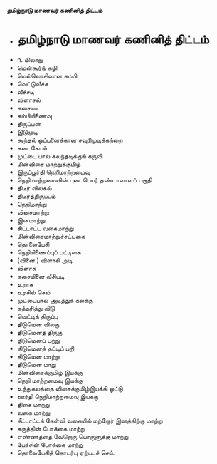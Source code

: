 **தமிழ்நாடு மாணவர் கணினித் திட்டம்**
- # தமிழ்நாடு மாணவர் கணினித் திட்டம்
- n. மிலாறு
- மென்கூர்ங் கழி
- மெல்லொசிவான கம்பி
- வெட்டுவீச்ச
- வீச்சடி
- விளாசல்
-  கசையடி
- கம்பியிணைவு
-  திருப்பன்
- இடுமுடி
- கூந்தல் ஒப்பனைக்கான சவுரிமுடிக்கற்றை
- கடைகோல்
- முட்டை பால் கலந்தடிக்குங் கருவி
- மின்விசை மாற்றுக்குமிழ்
- இருப்பூர்தி நெறிமாற்றமைவு
- நெறிமாற்றமைவின் புடைபெயர் தண்டாவாளப் பகுதி
- திடீர் விலகல்
- திடீர்த்திருப்பம்
- நெறிமாற்று
- விசைமாற்று
- இனமாற்று
- சிட்டாட்ட வகைமாற்று
- மின்விசைமாற்றுச்சட்டகை
- தொலைபேசி
- நெறியிணைப்புப் பட்டிகை
- (வினை.) விளாசி அடி
-  விளாசு
- கசையினை வீசியடி
-  உராசு
- உரசில் செல்
- முட்டைபால் அடித்துக் கலக்கு
- கத்தரித்து  விடு
- வெட்டித் திருப்பு
- திடுமென விலகு
- திடுமெனத் திருகு
- திடுமெனப் பற்று
- திடுமெனத் தட்டிப் பறி
- திடுமென மாற்று
- திடுமென மாறு
- மின்விசைக்குமிழ் இயக்கு
- நெறி மாற்றமைவு இயக்கு
-  உந்துகலத்தை விசைக்குமிழ்இயக்கி ஓட்டு
- ஊர்தி நெறிமாற்றமைவு இயக்கு
- திசை மாற்று
- வகை  மாற்று
- சீட்டாட்டக் கேள்வி வகையில் மற்றோர் இனத்திற்கு மாற்று
- கருத்தின் போக்கை மாற்று
- எண்ணத்தை வேறொரு பொருளுக்கு மாற்று
- பேச்சின் போக்கை மாற்று
- தொலைபேசித் தொடர்பு ஏற்படச் செய்.

